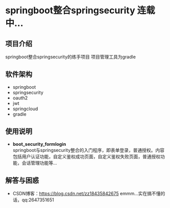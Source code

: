 # springboot整合springsecurity 连载中...
## 项目介绍
springboot整合springsecurity的练手项目 项目管理工具为gradle
## 软件架构
* springboot
* springsecurity
* oauth2
* jwt
* springcloud
* gradle
## 使用说明
* **boot_security_formlogin**    
  springboot与springsecurity整合的入门程序，即表单登录，普通授权。内容包括用户认证功能，自定义鉴权成功页面，自定义鉴权失败页面，普通授权功能，会话管理功能等...
## 解答与困惑
* CSDN博客：<a>https://blog.csdn.net/zz18435842675</a>
emmm...实在搞不懂的话，qq:2647351651